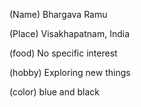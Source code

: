 (Name) Bhargava Ramu

(Place) Visakhapatnam, India

(food) No specific interest

(hobby) Exploring new things

(color) blue and black

